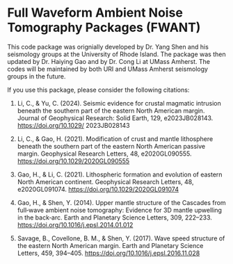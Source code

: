 # Full Waveform Ambient Noise Tomography Packages (FWANT)
This code package was orignially developed by Dr. Yang Shen and his seismology groups at the University of Rhode Island. The package was then updated by Dr. Haiying Gao and by Dr. Cong Li at UMass Amherst. The codes will be maintained by both URI and UMass Amherst seismology groups in the future.

If you use this package, please consider the following citations:

1. Li, C., & Yu, C. (2024). Seismic evidence for crustal magmatic intrusion beneath the southern part of the eastern North American margin. Journal of Geophysical Research: Solid Earth, 129, e2023JB028143. https://doi.org/10.1029/ 2023JB028143

2. Li, C., & Gao, H. (2021). Modification of crust and mantle lithosphere beneath the southern part of the eastern North American passive margin. Geophysical Research Letters, 48, e2020GL090555. https://doi.org/10.1029/2020GL090555

3. Gao, H., & Li, C. (2021). Lithospheric formation and evolution of eastern North American continent. Geophysical Research Letters, 48, e2020GL091074. https://doi.org/10.1029/2020GL091074

4. Gao, H., & Shen, Y. (2014). Upper mantle structure of the Cascades from full‐wave ambient noise tomography: Evidence for 3D mantle upwelling in the back‐arc. Earth and Planetary Science Letters, 309, 222–233. https://doi.org/10.1016/j.epsl.2014.01.012

5. Savage, B., Covellone, B. M., & Shen, Y. (2017). Wave speed structure of the eastern North American margin. Earth and Planetary Science Letters, 459, 394–405. https://doi.org/10.1016/j.epsl.2016.11.028
